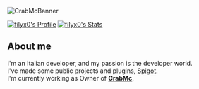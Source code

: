 ![CrabMcBanner](https://user-images.githubusercontent.com/71587630/200412444-7ba05568-b975-4c0a-8a17-34bb0c71ff09.jpg)

[![filyx0's Profile](https://github-readme-stats.vercel.app/api?username=filyx0&theme=tokyonight)](https://github.com/filyx0/) 
[![filyx0's Stats](https://github-readme-stats.vercel.app/api/top-langs/?username=filyx0&theme=tokyonight)](https://github.com/filyx0/)

About me
---
I'm an Italian developer, and my passion is the developer world.<br>
I've made some public projects and plugins, [Spigot](https://www.spigotmc.org/search/199796375/).<br>
I'm currently working as Owner of **[CrabMc](https://crabmc.it/)**.
